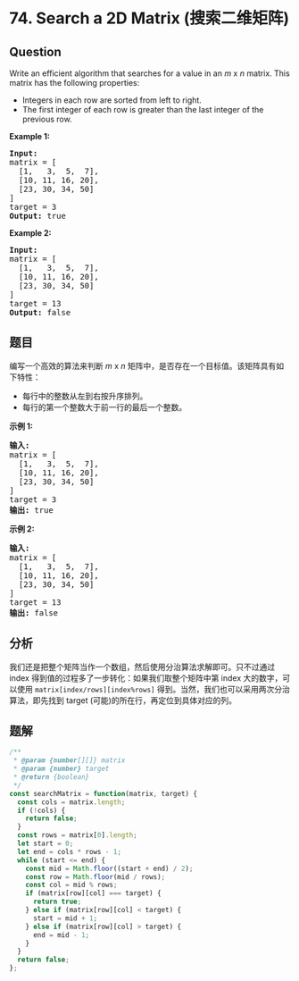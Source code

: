 # 74. Search a 2D Matrix (搜索二维矩阵)

## Question

Write an efficient algorithm that searches for a value in an _m_ x _n_ matrix. This matrix has the following properties:

-   Integers in each row are sorted from left to right.
-   The first integer of each row is greater than the last integer of the previous row.

**Example 1:**

<pre><strong>Input:</strong>
matrix = [
  [1,   3,  5,  7],
  [10, 11, 16, 20],
  [23, 30, 34, 50]
]
target = 3
<strong>Output:</strong> true
</pre>

**Example 2:**

<pre><strong>Input:</strong>
matrix = [
  [1,   3,  5,  7],
  [10, 11, 16, 20],
  [23, 30, 34, 50]
]
target = 13
<strong>Output:</strong> false</pre>

## 题目

编写一个高效的算法来判断 _m_ x _n_ 矩阵中，是否存在一个目标值。该矩阵具有如下特性：

-   每行中的整数从左到右按升序排列。
-   每行的第一个整数大于前一行的最后一个整数。

**示例 1:**

<pre><strong>输入:</strong>
matrix = [
  [1,   3,  5,  7],
  [10, 11, 16, 20],
  [23, 30, 34, 50]
]
target = 3
<strong>输出:</strong> true
</pre>

**示例 2:**

<pre><strong>输入:</strong>
matrix = [
  [1,   3,  5,  7],
  [10, 11, 16, 20],
  [23, 30, 34, 50]
]
target = 13
<strong>输出:</strong> false</pre>

## 分析

我们还是把整个矩阵当作一个数组，然后使用分治算法求解即可。只不过通过 index 得到值的过程多了一步转化：如果我们取整个矩阵中第 index 大的数字，可以使用 `matrix[index/rows][index%rows]` 得到。当然，我们也可以采用两次分治算法，即先找到 target (可能)的所在行，再定位到具体对应的列。

## 题解

```javascript
/**
 * @param {number[][]} matrix
 * @param {number} target
 * @return {boolean}
 */
const searchMatrix = function(matrix, target) {
  const cols = matrix.length;
  if (!cols) {
    return false;
  }
  const rows = matrix[0].length;
  let start = 0;
  let end = cols * rows - 1;
  while (start <= end) {
    const mid = Math.floor((start + end) / 2);
    const row = Math.floor(mid / rows);
    const col = mid % rows;
    if (matrix[row][col] === target) {
      return true;
    } else if (matrix[row][col] < target) {
      start = mid + 1;
    } else if (matrix[row][col] > target) {
      end = mid - 1;
    }
  }
  return false;
};
```
